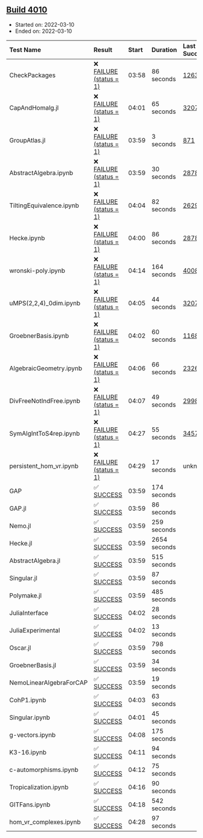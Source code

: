 ## [Build 4010](https://oscarci.mathematik.uni-kl.de/job/oscar-stable/4010/)

* Started on: 2022-03-10
* Ended on: 2022-03-10

| Test Name    | Result | Start | Duration | Last Success | First Failure |
|:-------------|:-------|:------|:---------|:-------------|:--------------|
| CheckPackages | ❌ [FAILURE (status = 1)](https://oscarci.mathematik.uni-kl.de/job/oscar-stable/4010/artifact/logs/build-4010/CheckPackages.log) | 03:58 | 86 seconds | [1263](https://oscarci.mathematik.uni-kl.de/job/oscar-stable/1263/) | [1264](https://oscarci.mathematik.uni-kl.de/job/oscar-stable/1264/) |
| CapAndHomalg.jl | ❌ [FAILURE (status = 1)](https://oscarci.mathematik.uni-kl.de/job/oscar-stable/4010/artifact/logs/build-4010/CapAndHomalg.jl.log) | 04:01 | 65 seconds | [3207](https://oscarci.mathematik.uni-kl.de/job/oscar-stable/3207/) | [3208](https://oscarci.mathematik.uni-kl.de/job/oscar-stable/3208/) |
| GroupAtlas.jl | ❌ [FAILURE (status = 1)](https://oscarci.mathematik.uni-kl.de/job/oscar-stable/4010/artifact/logs/build-4010/GroupAtlas.jl.log) | 03:59 | 3 seconds | [871](https://oscarci.mathematik.uni-kl.de/job/oscar-stable/871/) | [872](https://oscarci.mathematik.uni-kl.de/job/oscar-stable/872/) |
| AbstractAlgebra.ipynb | ❌ [FAILURE (status = 1)](https://oscarci.mathematik.uni-kl.de/job/oscar-stable/4010/artifact/logs/build-4010/AbstractAlgebra.ipynb.log) | 03:59 | 30 seconds | [2878](https://oscarci.mathematik.uni-kl.de/job/oscar-stable/2878/) | [2879](https://oscarci.mathematik.uni-kl.de/job/oscar-stable/2879/) |
| TiltingEquivalence.ipynb | ❌ [FAILURE (status = 1)](https://oscarci.mathematik.uni-kl.de/job/oscar-stable/4010/artifact/logs/build-4010/TiltingEquivalence.ipynb.log) | 04:04 | 82 seconds | [2629](https://oscarci.mathematik.uni-kl.de/job/oscar-stable/2629/) | [2630](https://oscarci.mathematik.uni-kl.de/job/oscar-stable/2630/) |
| Hecke.ipynb | ❌ [FAILURE (status = 1)](https://oscarci.mathematik.uni-kl.de/job/oscar-stable/4010/artifact/logs/build-4010/Hecke.ipynb.log) | 04:00 | 86 seconds | [2878](https://oscarci.mathematik.uni-kl.de/job/oscar-stable/2878/) | [2879](https://oscarci.mathematik.uni-kl.de/job/oscar-stable/2879/) |
| wronski-poly.ipynb | ❌ [FAILURE (status = 1)](https://oscarci.mathematik.uni-kl.de/job/oscar-stable/4010/artifact/logs/build-4010/wronski-poly.ipynb.log) | 04:14 | 164 seconds | [4008](https://oscarci.mathematik.uni-kl.de/job/oscar-stable/4008/) | [4009](https://oscarci.mathematik.uni-kl.de/job/oscar-stable/4009/) |
| uMPS(2,2,4)_0dim.ipynb | ❌ [FAILURE (status = 1)](https://oscarci.mathematik.uni-kl.de/job/oscar-stable/4010/artifact/logs/build-4010/uMPS-2-2-4-_0dim.ipynb.log) | 04:05 | 44 seconds | [3207](https://oscarci.mathematik.uni-kl.de/job/oscar-stable/3207/) | [3208](https://oscarci.mathematik.uni-kl.de/job/oscar-stable/3208/) |
| GroebnerBasis.ipynb | ❌ [FAILURE (status = 1)](https://oscarci.mathematik.uni-kl.de/job/oscar-stable/4010/artifact/logs/build-4010/GroebnerBasis.ipynb.log) | 04:02 | 60 seconds | [1168](https://oscarci.mathematik.uni-kl.de/job/oscar-stable/1168/) | [1169](https://oscarci.mathematik.uni-kl.de/job/oscar-stable/1169/) |
| AlgebraicGeometry.ipynb | ❌ [FAILURE (status = 1)](https://oscarci.mathematik.uni-kl.de/job/oscar-stable/4010/artifact/logs/build-4010/AlgebraicGeometry.ipynb.log) | 04:06 | 66 seconds | [2326](https://oscarci.mathematik.uni-kl.de/job/oscar-stable/2326/) | [2327](https://oscarci.mathematik.uni-kl.de/job/oscar-stable/2327/) |
| DivFreeNotIndFree.ipynb | ❌ [FAILURE (status = 1)](https://oscarci.mathematik.uni-kl.de/job/oscar-stable/4010/artifact/logs/build-4010/DivFreeNotIndFree.ipynb.log) | 04:07 | 49 seconds | [2998](https://oscarci.mathematik.uni-kl.de/job/oscar-stable/2998/) | [2999](https://oscarci.mathematik.uni-kl.de/job/oscar-stable/2999/) |
| SymAlgIntToS4rep.ipynb | ❌ [FAILURE (status = 1)](https://oscarci.mathematik.uni-kl.de/job/oscar-stable/4010/artifact/logs/build-4010/SymAlgIntToS4rep.ipynb.log) | 04:27 | 55 seconds | [3457](https://oscarci.mathematik.uni-kl.de/job/oscar-stable/3457/) | [3458](https://oscarci.mathematik.uni-kl.de/job/oscar-stable/3458/) |
| persistent_hom_vr.ipynb | ❌ [FAILURE (status = 1)](https://oscarci.mathematik.uni-kl.de/job/oscar-stable/4010/artifact/logs/build-4010/persistent_hom_vr.ipynb.log) | 04:29 | 17 seconds | unknown | unknown |
| GAP | ✅ [SUCCESS](https://oscarci.mathematik.uni-kl.de/job/oscar-stable/4010/artifact/logs/build-4010/GAP.log) | 03:59 | 174 seconds |  |  |
| GAP.jl | ✅ [SUCCESS](https://oscarci.mathematik.uni-kl.de/job/oscar-stable/4010/artifact/logs/build-4010/GAP.jl.log) | 03:59 | 86 seconds |  |  |
| Nemo.jl | ✅ [SUCCESS](https://oscarci.mathematik.uni-kl.de/job/oscar-stable/4010/artifact/logs/build-4010/Nemo.jl.log) | 03:59 | 259 seconds |  |  |
| Hecke.jl | ✅ [SUCCESS](https://oscarci.mathematik.uni-kl.de/job/oscar-stable/4010/artifact/logs/build-4010/Hecke.jl.log) | 03:59 | 2654 seconds |  |  |
| AbstractAlgebra.jl | ✅ [SUCCESS](https://oscarci.mathematik.uni-kl.de/job/oscar-stable/4010/artifact/logs/build-4010/AbstractAlgebra.jl.log) | 03:59 | 515 seconds |  |  |
| Singular.jl | ✅ [SUCCESS](https://oscarci.mathematik.uni-kl.de/job/oscar-stable/4010/artifact/logs/build-4010/Singular.jl.log) | 03:59 | 87 seconds |  |  |
| Polymake.jl | ✅ [SUCCESS](https://oscarci.mathematik.uni-kl.de/job/oscar-stable/4010/artifact/logs/build-4010/Polymake.jl.log) | 03:59 | 485 seconds |  |  |
| JuliaInterface | ✅ [SUCCESS](https://oscarci.mathematik.uni-kl.de/job/oscar-stable/4010/artifact/logs/build-4010/JuliaInterface.log) | 04:02 | 28 seconds |  |  |
| JuliaExperimental | ✅ [SUCCESS](https://oscarci.mathematik.uni-kl.de/job/oscar-stable/4010/artifact/logs/build-4010/JuliaExperimental.log) | 04:02 | 13 seconds |  |  |
| Oscar.jl | ✅ [SUCCESS](https://oscarci.mathematik.uni-kl.de/job/oscar-stable/4010/artifact/logs/build-4010/Oscar.jl.log) | 03:59 | 798 seconds |  |  |
| GroebnerBasis.jl | ✅ [SUCCESS](https://oscarci.mathematik.uni-kl.de/job/oscar-stable/4010/artifact/logs/build-4010/GroebnerBasis.jl.log) | 03:59 | 34 seconds |  |  |
| NemoLinearAlgebraForCAP | ✅ [SUCCESS](https://oscarci.mathematik.uni-kl.de/job/oscar-stable/4010/artifact/logs/build-4010/NemoLinearAlgebraForCAP.log) | 03:59 | 19 seconds |  |  |
| CohP1.ipynb | ✅ [SUCCESS](https://oscarci.mathematik.uni-kl.de/job/oscar-stable/4010/artifact/logs/build-4010/CohP1.ipynb.log) | 04:03 | 63 seconds |  |  |
| Singular.ipynb | ✅ [SUCCESS](https://oscarci.mathematik.uni-kl.de/job/oscar-stable/4010/artifact/logs/build-4010/Singular.ipynb.log) | 04:01 | 45 seconds |  |  |
| g-vectors.ipynb | ✅ [SUCCESS](https://oscarci.mathematik.uni-kl.de/job/oscar-stable/4010/artifact/logs/build-4010/g-vectors.ipynb.log) | 04:08 | 175 seconds |  |  |
| K3-16.ipynb | ✅ [SUCCESS](https://oscarci.mathematik.uni-kl.de/job/oscar-stable/4010/artifact/logs/build-4010/K3-16.ipynb.log) | 04:11 | 94 seconds |  |  |
| c-automorphisms.ipynb | ✅ [SUCCESS](https://oscarci.mathematik.uni-kl.de/job/oscar-stable/4010/artifact/logs/build-4010/c-automorphisms.ipynb.log) | 04:12 | 75 seconds |  |  |
| Tropicalization.ipynb | ✅ [SUCCESS](https://oscarci.mathematik.uni-kl.de/job/oscar-stable/4010/artifact/logs/build-4010/Tropicalization.ipynb.log) | 04:16 | 90 seconds |  |  |
| GITFans.ipynb | ✅ [SUCCESS](https://oscarci.mathematik.uni-kl.de/job/oscar-stable/4010/artifact/logs/build-4010/GITFans.ipynb.log) | 04:18 | 542 seconds |  |  |
| hom_vr_complexes.ipynb | ✅ [SUCCESS](https://oscarci.mathematik.uni-kl.de/job/oscar-stable/4010/artifact/logs/build-4010/hom_vr_complexes.ipynb.log) | 04:28 | 97 seconds |  |  |
